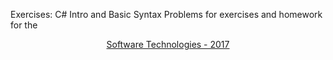 Exercises: C# Intro and Basic Syntax Problems for exercises and homework for the <a href="https://softuni.bg/trainings/1511/software-technologies-february-2017" rel="Software Technologies"><p align="center">Software Technologies - 2017<p>
</a>

